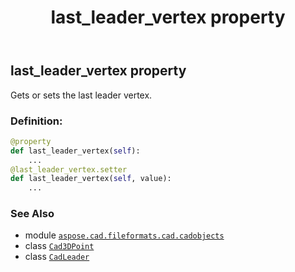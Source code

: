 ﻿---
title: last_leader_vertex property
second_title: Aspose.CAD for Python via .NET API References
description: 
type: docs
weight: 370
url: /python-net/aspose.cad.fileformats.cad.cadobjects/cadleader/last_leader_vertex/
is_root: false
---

## last_leader_vertex property


Gets or sets the last leader vertex.
### Definition:
```python
@property
def last_leader_vertex(self):
    ...
@last_leader_vertex.setter
def last_leader_vertex(self, value):
    ...
```

### See Also
* module [`aspose.cad.fileformats.cad.cadobjects`](../../)
* class [`Cad3DPoint`](/cad/python-net/aspose.cad.fileformats.cad.cadobjects/cad3dpoint)
* class [`CadLeader`](/cad/python-net/aspose.cad.fileformats.cad.cadobjects/cadleader)
